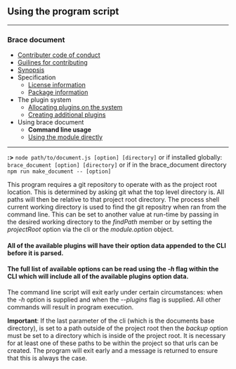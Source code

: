 ## Using the program script 

----
### Brace document
* [Contributer code of conduct](https://github.com/restarian/brace_document/blob/master/docs/contributer_code_of_conduct.md)
* [Guilines for contributing](https://github.com/restarian/brace_document/blob/master/docs/guilines_for_contributing.md)
* [Synopsis](https://github.com/restarian/brace_document/blob/master/docs/synopsis.md)
* Specification
  * [License information](https://github.com/restarian/brace_document/blob/master/docs/specification/license_information.md)
  * [Package information](https://github.com/restarian/brace_document/blob/master/docs/specification/package_information.md)
* The plugin system
  * [Allocating plugins on the system](https://github.com/restarian/brace_document/blob/master/docs/the_plugin_system/allocating_plugins_on_the_system.md)
  * [Creating additional plugins](https://github.com/restarian/brace_document/blob/master/docs/the_plugin_system/creating_additional_plugins.md)
* Using brace document
  * **Command line usage**
  * [Using the module directly](https://github.com/restarian/brace_document/blob/master/docs/using_brace_document/using_the_module_directly.md)

----

**:>** ```node path/to/document.js [option] [directory]``` or if installed globally: ```brace_document [option] [directory]``` or if in the brace_document directory ```npm run make_document -- [option]```

This program requires a git repository to operate with as the project root location. This is determined by asking git what the top level directory is. All paths will then be relative to that project root directory. The process shell current working directory is used to find the git repositry when ran from the command line. This can be set to another value at run-time by passing in the desired working directory to the *findPath* member or by setting the *projectRoot* option via the cli or the *module.option* object.

#### All of the available plugins will have their option data appended to the CLI before it is parsed. 

#### The full list of available options can be read using the *-h* flag within the CLI which will include all of the available plugins option data.
The command line script will exit early under certain circumstances: when the *-h* option is supplied and when the *--plugins* flag is supplied. All other commands will result in program execution.

**Important**: If the last parameter of the cli (which is the documents base directory), is set to a path outside of the project root then the *backup* option must be set to a directory which is inside of the project root. It is necessary for at least one of these paths to be within the project so that urls can be created. The program will exit early and a message is returned to ensure that this is always the case.

